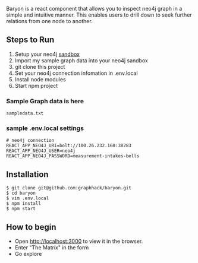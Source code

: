 Baryon is a react component that allows you to inspect neo4j graph in a simple and intuitive manner.
This enables users to drill down to seek further relations from one node to another.

## Steps to Run

1. Setup your neo4j [sandbox](https://neo4j.com/sandbox-v2/)
1. Import my sample graph data into your neo4j sandbox
1. git clone this project
1. Set your neo4j connection infomation in .env.local
1. Install node modules
1. Start npm project


### Sample Graph data is here

```
sampledata.txt
```

### sample .env.local settings

```
# neo4j connection
REACT_APP_NEO4J_URI=bolt://100.26.232.160:38283
REACT_APP_NEO4J_USER=neo4j
REACT_APP_NEO4J_PASSWORD=measurement-intakes-bells
```

## Installation

```
$ git clone git@github.com:graphhack/baryon.git
$ cd baryon
$ vim .env.local
$ npm install
$ npm start
```

## How to begin

* Open [http://localhost:3000](http://localhost:3000) to view it in the browser.
* Enter "The Matrix" in the form
* Go explore

